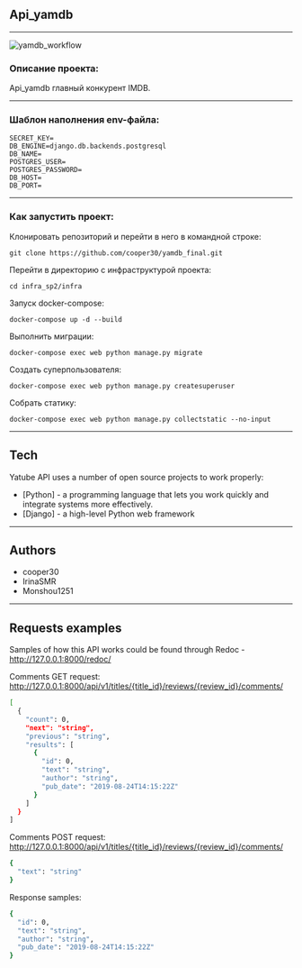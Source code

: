 
## Api_yamdb
***
![yamdb_workflow](https://github.com/cooper30/yamdb_final/workflows/yamdb_workflow/badge.svg)


### Описание проекта:

Api_yamdb главный конкурент IMDB.

***
### Шаблон наполнения env-файла:

```
SECRET_KEY=
DB_ENGINE=django.db.backends.postgresql
DB_NAME=
POSTGRES_USER=
POSTGRES_PASSWORD=
DB_HOST=
DB_PORT=
```

***
### Как запустить проект:

Клонировать репозиторий и перейти в него в командной строке:

```
git clone https://github.com/cooper30/yamdb_final.git
```

Перейти в директорию с инфраструктурой проекта:
```
cd infra_sp2/infra
```

Запуск docker-compose:

```
docker-compose up -d --build 
```

Выполнить миграции:
```
docker-compose exec web python manage.py migrate
```

Создать суперпользователя:
```
docker-compose exec web python manage.py createsuperuser
```

Собрать статику:
```
docker-compose exec web python manage.py collectstatic --no-input 
```

***
## Tech
Yatube API uses a number of open source projects to work properly:

- [Python] - a programming language that lets you work quickly and integrate systems more effectively.
- [Django] - a high-level Python web framework
***
## Authors
- cooper30
- IrinaSMR
- Monshou1251

***
## Requests examples
Samples of how this API works could be found through Redoc - http://127.0.0.1:8000/redoc/

Comments GET request:
http://127.0.0.1:8000/api/v1/titles/{title_id}/reviews/{review_id}/comments/
```sh
[
  {
    "count": 0,
    "next": "string",
    "previous": "string",
    "results": [
      {
        "id": 0,
        "text": "string",
        "author": "string",
        "pub_date": "2019-08-24T14:15:22Z"
      }
    ]
  }
]
```

Comments POST request:
http://127.0.0.1:8000/api/v1/titles/{title_id}/reviews/{review_id}/comments/
```sh
{
  "text": "string"
}
```
Response samples:
```sh
{
  "id": 0,
  "text": "string",
  "author": "string",
  "pub_date": "2019-08-24T14:15:22Z"
}
```

